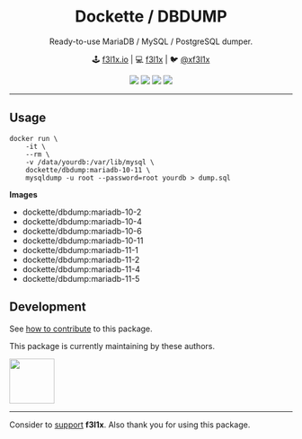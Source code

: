 <h1 align=center>Dockette / DBDUMP</h1>

<p align=center>
   Ready-to-use MariaDB / MySQL / PostgreSQL dumper.
</p>

<p align=center>
🕹 <a href="https://f3l1x.io">f3l1x.io</a> | 💻 <a href="https://github.com/f3l1x">f3l1x</a> | 🐦 <a href="https://twitter.com/xf3l1x">@xf3l1x</a>
</p>

<p align=center>
    <a href="https://hub.docker.com/r/dockette/dbdump/"><img src="https://img.shields.io/docker/stars/dockette/dbdump.svg?style=flat-square"></a>
    <a href="https://hub.docker.com/r/dockette/dbdump/"><img src="https://img.shields.io/docker/pulls/dockette/dbdump.svg?style=flat-square"></a>
    <a href="https://bit.ly/ctteg"><img src="https://img.shields.io/gitter/room/contributte/contributte.svg?style=flat-square"></a>
    <a href="https://github.com/sponsors/f3l1x"><img src="https://img.shields.io/badge/sponsor-me-brightgreen?style=flat-square"></a>
</p>

-----

## Usage

```
docker run \
    -it \
    --rm \
    -v /data/yourdb:/var/lib/mysql \
    dockette/dbdump:mariadb-10-11 \
    mysqldump -u root --password=root yourdb > dump.sql
```

**Images**

- dockette/dbdump:mariadb-10-2
- dockette/dbdump:mariadb-10-4
- dockette/dbdump:mariadb-10-6
- dockette/dbdump:mariadb-10-11
- dockette/dbdump:mariadb-11-1
- dockette/dbdump:mariadb-11-2
- dockette/dbdump:mariadb-11-4
- dockette/dbdump:mariadb-11-5

## Development

See [how to contribute](https://contributte.org/contributing.html) to this package.

This package is currently maintaining by these authors.

<a href="https://github.com/f3l1x">
    <img width="80" height="80" src="https://avatars2.githubusercontent.com/u/538058?v=3&s=80">
</a>

-----

Consider to [support](https://github.com/sponsors/f3l1x) **f3l1x**. Also thank you for using this package.
